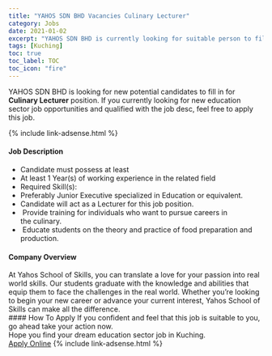 ```yaml
---
title: "YAHOS SDN BHD Vacancies Culinary Lecturer" 
category: Jobs 
date: 2021-01-02 
excerpt: "YAHOS SDN BHD is currently looking for suitable person to fill in the Culinary Lecturer which positioned at Kuching" 
tags: [Kuching] 
toc: true 
toc_label: TOC 
toc_icon: "fire" 
--- 
```


<p>YAHOS SDN BHD is looking for new potential candidates to fill in for <b>Culinary Lecturer</b> position. If you currently looking for new education sector job opportunities and qualified with the job desc, feel free to apply this job.
</p>{% include link-adsense.html %} 
 <div><div><div><h4>Job Description</h4></div></div><div><div><span><div><ul><li>Candidate must possess at least</li><li>At least 1 Year(s) of working experience in the related field</li><li>Required Skill(s):</li><li>Preferably Junior Executive specialized in Education or equivalent.</li><li>Candidate will act as a Lecturer for this job position.</li><li>&#160;Provide training for individuals who want to pursue careers in the&#160;culinary.</li><li>&#160;Educate students on the theory and practice of food preparation and production.</li></ul></div></span></div></div></div> 
<div><div><div><h4>Company Overview</h4></div></div><div><div><span><div><div>At Yahos School of Skills, you can translate a love for your passion into real world skills. Our students graduate with the knowledge and abilities that equip them to face the challenges in the real world. Whether you&#8217;re looking to begin your new career or advance your current interest, Yahos School of Skills can make all the difference.</div></div></span></div></div></div> 
#### How To Apply 
If you confident and feel that this job is suitable to you, go ahead take your action now. <br/> 
Hope you find your dream education sector job in Kuching. <br/> 
<a href="https://www.jobstreet.com.my/en/job/culinary-lecturer-4444121?jobId=jobstreet-my-job-4444121&sectionRank=16&token=0~d0cd161c-a858-43d0-9af1-c6a23b5dfcf6&fr=SRP%20View%20In%20New%20Ta" class="btn btn--info" target="_blank" rel="nofollow noopenner">Apply Online</a> 
{% include link-adsense.html %} 
